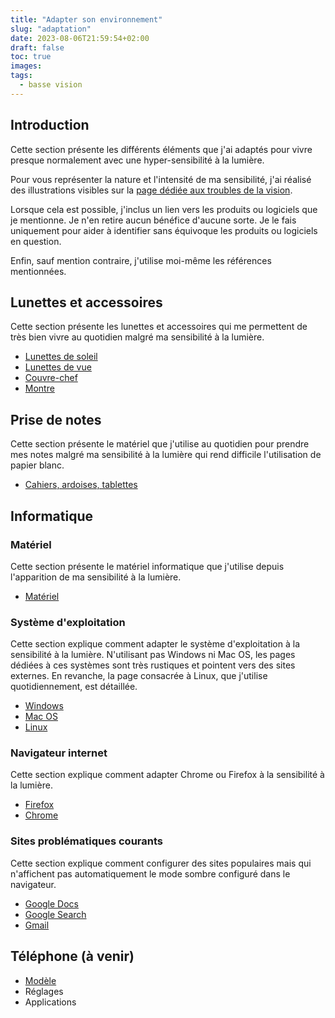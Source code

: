 ```yaml
---
title: "Adapter son environnement"
slug: "adaptation"
date: 2023-08-06T21:59:54+02:00
draft: false
toc: true
images:
tags:
  - basse vision
---
```

## Introduction
Cette section présente les différents éléments que j'ai adaptés pour vivre presque normalement avec une hyper-sensibilité à la lumière.

Pour vous représenter la nature et l'intensité de ma sensibilité, j'ai réalisé des illustrations visibles sur la [page dédiée aux troubles de la vision](deficiences-visuelles/#sensibilité-à-la-lumière-et-à-léblouissement).

Lorsque cela est possible, j'inclus un lien vers les produits ou logiciels que je mentionne. Je n'en retire aucun bénéfice d'aucune sorte. Je le fais uniquement pour aider à identifier sans équivoque les produits ou logiciels en question.

Enfin, sauf mention contraire, j'utilise moi-même les références mentionnées.

## Lunettes et accessoires
Cette section présente les lunettes et accessoires qui me permettent de très bien vivre au quotidien malgré ma sensibilité à la lumière.
* [Lunettes de soleil](lunettes-de-soleil)
* [Lunettes de vue](lunettes-de-vue)
* [Couvre-chef](couvre-chef)
* [Montre](montre)

## Prise de notes
Cette section présente le matériel que j'utilise au quotidien pour prendre mes notes malgré ma sensibilité à la lumière qui rend difficile l'utilisation de papier blanc.
* [Cahiers, ardoises, tablettes](prise-de-notes)

## Informatique
### Matériel
Cette section présente le matériel informatique que j'utilise depuis l'apparition de ma sensibilité à la lumière.
* [Matériel](materiel-informatique)
### Système d'exploitation
Cette section explique comment adapter le système d'exploitation à la sensibilité à la lumière. N'utilisant pas Windows ni Mac OS, les pages dédiées à ces systèmes sont très rustiques et pointent vers des sites externes. En revanche, la page consacrée à Linux, que j'utilise quotidiennement, est détaillée.
* [Windows](windows)
* [Mac OS](mac-os)
* [Linux](linux)
### Navigateur internet
Cette section explique comment adapter Chrome ou Firefox à la sensibilité à la lumière.
* [Firefox](firefox)
* [Chrome](chrome)
### Sites problématiques courants
Cette section explique comment configurer des sites populaires mais qui n'affichent pas automatiquement le mode sombre configuré dans le navigateur.
* [Google Docs](google-docs)
* [Google Search](https://support.google.com/websearch/answer/10633314?hl=fr)
* [Gmail](https://support.google.com/mail/answer/112508?hl=fr)
## Téléphone (à venir)
* [Modèle](telephone)
* Réglages
* Applications

[^1]: [Cette page](../a-propos) explique le contexte.